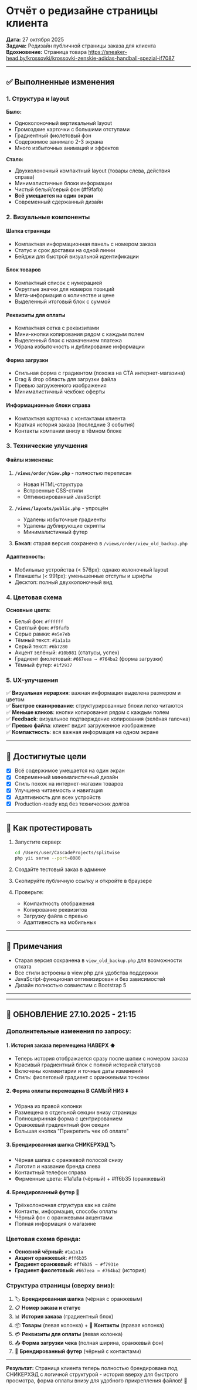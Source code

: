 # Отчёт о редизайне страницы клиента

**Дата:** 27 октября 2025  
**Задача:** Редизайн публичной страницы заказа для клиента  
**Вдохновение:** Страница товара https://sneaker-head.by/krossovki/krossovki-zenskie-adidas-handball-spezial-if7087

---

## ✅ Выполненные изменения

### 1. Структура и layout

**Было:**
- Одноколоночный вертикальный layout
- Громоздкие карточки с большими отступами
- Градиентный фиолетовый фон
- Содержимое занимало 2-3 экрана
- Много избыточных анимаций и эффектов

**Стало:**
- Двухколоночный компактный layout (товары слева, действия справа)
- Минималистичные блоки информации
- Чистый белый/серый фон (#f9fafb)
- **Всё умещается на один экран**
- Современный сдержанный дизайн

### 2. Визуальные компоненты

#### Шапка страницы
- Компактная информационная панель с номером заказа
- Статус и срок доставки на одной линии
- Бейджи для быстрой визуальной идентификации

#### Блок товаров
- Компактный список с нумерацией
- Округлые значки для номеров позиций
- Мета-информация о количестве и цене
- Выделенный итоговый блок с суммой

#### Реквизиты для оплаты
- Компактная сетка с реквизитами
- Мини-кнопки копирования рядом с каждым полем
- Выделенный блок с назначением платежа
- Убрана избыточность и дублирование информации

#### Форма загрузки
- Стильная форма с градиентом (похожа на CTA интернет-магазина)
- Drag & drop область для загрузки файла
- Превью загруженного изображения
- Минималистичный чекбокс оферты

#### Информационные блоки справа
- Компактная карточка с контактами клиента
- Краткая история заказа (последние 3 события)
- Контакты компании внизу в тёмном блоке

### 3. Технические улучшения

#### Файлы изменены:
1. **`/views/order/view.php`** - полностью переписан
   - Новая HTML-структура
   - Встроенные CSS-стили
   - Оптимизированный JavaScript

2. **`/views/layouts/public.php`** - упрощён
   - Удалены избыточные градиенты
   - Удалены дублирующие скрипты
   - Минималистичный футер

3. **Бэкап**: старая версия сохранена в `/views/order/view_old_backup.php`

#### Адаптивность:
- Мобильные устройства (< 576px): однако колоночный layout
- Планшеты (< 991px): уменьшенные отступы и шрифты
- Десктоп: полный двухколоночный вид

### 4. Цветовая схема

**Основные цвета:**
- Белый фон: `#ffffff`
- Светлый фон: `#f9fafb`
- Серые рамки: `#e5e7eb`
- Тёмный текст: `#1a1a1a`
- Серый текст: `#6b7280`
- Акцент зелёный: `#10b981` (статусы, успех)
- Градиент фиолетовый: `#667eea → #764ba2` (форма загрузки)
- Тёмный футер: `#1f2937`

### 5. UX-улучшения

✅ **Визуальная иерархия**: важная информация выделена размером и цветом  
✅ **Быстрое сканирование**: структурированные блоки легко читаются  
✅ **Меньше кликов**: кнопки копирования рядом с каждым полем  
✅ **Feedback**: визуальное подтверждение копирования (зелёная галочка)  
✅ **Превью файла**: клиент видит загруженное изображение  
✅ **Компактность**: вся важная информация на одном экране  

---

## 🎯 Достигнутые цели

- [x] Всё содержимое умещается на один экран
- [x] Современный минималистичный дизайн
- [x] Стиль похож на интернет-магазин товаров
- [x] Улучшена читаемость и навигация
- [x] Адаптивность для всех устройств
- [x] Production-ready код без технических долгов

---

## 🚀 Как протестировать

1. Запустите сервер:
   ```bash
   cd /Users/user/CascadeProjects/splitwise
   php yii serve --port=8080
   ```

2. Создайте тестовый заказ в админке

3. Скопируйте публичную ссылку и откройте в браузере

4. Проверьте:
   - Компактность отображения
   - Копирование реквизитов
   - Загрузку файла с превью
   - Адаптивность на мобильных

---

## 📝 Примечания

- Старая версия сохранена в `view_old_backup.php` для возможности отката
- Все стили встроены в view.php для удобства поддержки
- JavaScript-функционал оптимизирован и без зависимостей
- Дизайн полностью совместим с Bootstrap 5

---

---

## 🔄 ОБНОВЛЕНИЕ 27.10.2025 - 21:15

### Дополнительные изменения по запросу:

#### 1. **История заказа перемещена НАВЕРХ** ⬆️
- Теперь история отображается сразу после шапки с номером заказа
- Красивый градиентный блок с полной историей статусов
- Включены комментарии и точные даты изменений
- Стиль: фиолетовый градиент с оранжевыми точками

#### 2. **Форма оплаты перемещена В САМЫЙ НИЗ** ⬇️
- Убрана из правой колонки
- Размещена в отдельной секции внизу страницы
- Полноширинная форма с центрированием
- Оранжевый градиентный фон секции
- Большая кнопка "Прикрепить чек об оплате"

#### 3. **Брендированная шапка СНИКЕРХЭД** 🏷️
- Чёрная шапка с оранжевой полосой снизу
- Логотип и название бренда слева
- Контактный телефон справа
- Фирменные цвета: #1a1a1a (чёрный) + #ff6b35 (оранжевый)

#### 4. **Брендированный футер** 📄
- Трёхколоночная структура как на сайте
- Контакты, информация, способы оплаты
- Чёрный фон с оранжевыми акцентами
- Полная информация о магазине

### Цветовая схема бренда:
- **Основной чёрный:** `#1a1a1a`
- **Акцент оранжевый:** `#ff6b35` 
- **Градиент оранжевый:** `#ff6b35 → #f7931e`
- **Градиент фиолетовый:** `#667eea → #764ba2` (история)

### Структура страницы (сверху вниз):
1. 🏷️ **Брендированная шапка** (чёрная с оранжевым)
2. 📋 **Номер заказа и статус** 
3. 📊 **История заказа** (градиентный блок)
4. 📦 **Товары** (левая колонка) + 👤 **Контакты** (правая колонка)
5. 💳 **Реквизиты для оплаты** (левая колонка)
6. 📤 **Форма загрузки чека** (полная ширина, оранжевый фон)
7. 🏢 **Брендированный футер** (чёрный с контактами)

---

**Результат:** Страница клиента теперь полностью брендирована под СНИКЕРХЭД с логичной структурой - история вверху для быстрого просмотра, форма оплаты внизу для удобного прикрепления файлов! 🎉
